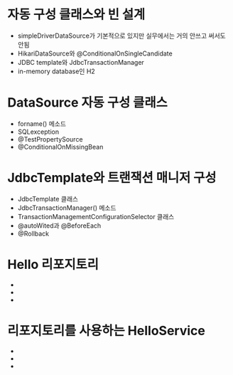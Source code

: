 # 자동 구성 클래스와 빈 설계
- simpleDriverDataSource가 기본적으로 있지만 실무에서는 거의 안쓰고 써서도 안됨
- HikariDataSource와 @ConditionalOnSingleCandidate
- JDBC template와 JdbcTransactionManager
- in-memory database인 H2

# DataSource 자동 구성 클래스
- forname() 메소드
- SQLexception
- @TestPropertySource
- @ConditionalOnMissingBean

# JdbcTemplate와 트랜잭션 매니저 구성
- JdbcTemplate 클래스
- JdbcTransactionManager() 메소드
- TransactionManagementConfigurationSelector 클래스
- @autoWited과 @BeforeEach
- @Rollback

# Hello 리포지토리
- 
-
-

# 리포지토리를 사용하는 HelloService
-
-
-
